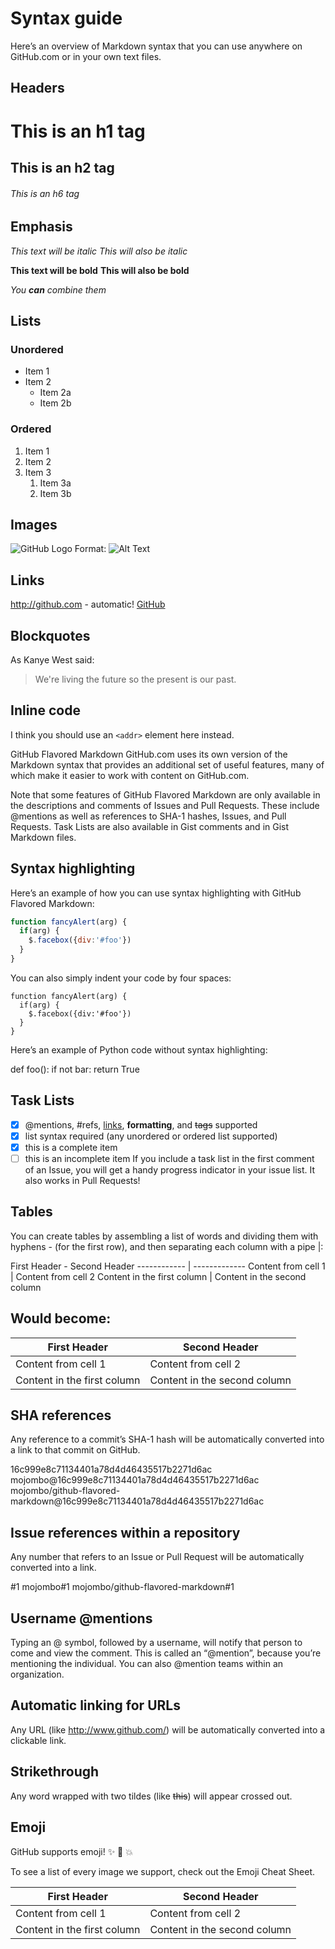 # Syntax guide
Here’s an overview of Markdown syntax that you can use anywhere on GitHub.com or in your own text files.

## Headers

# This is an h1 tag
## This is an h2 tag
###### This is an h6 tag
## Emphasis

*This text will be italic*
_This will also be italic_

**This text will be bold**
__This will also be bold__

_You **can** combine them_
## Lists

### Unordered

* Item 1
* Item 2
  * Item 2a
  * Item 2b
### Ordered

1. Item 1
1. Item 2
1. Item 3
   1. Item 3a
   1. Item 3b
## Images

![GitHub Logo](/images/logo.png)
Format: ![Alt Text](url)  
## Links

http://github.com - automatic!
[GitHub](http://github.com) 

## Blockquotes

As Kanye West said:

> We're living the future so
> the present is our past.
## Inline code

I think you should use an
`<addr>` element here instead.

GitHub Flavored Markdown
GitHub.com uses its own version of the Markdown syntax that provides an additional set of useful features, many of which make it easier to work with content on GitHub.com.

Note that some features of GitHub Flavored Markdown are only available in the descriptions and comments of Issues and Pull Requests. These include @mentions as well as references to SHA-1 hashes, Issues, and Pull Requests. Task Lists are also available in Gist comments and in Gist Markdown files.

## Syntax highlighting

Here’s an example of how you can use syntax highlighting with GitHub Flavored Markdown:

```javascript
function fancyAlert(arg) {
  if(arg) {
    $.facebox({div:'#foo'})
  }
}
```
You can also simply indent your code by four spaces:

    function fancyAlert(arg) {
      if(arg) {
        $.facebox({div:'#foo'})
      }
    }
Here’s an example of Python code without syntax highlighting:

def foo():
    if not bar:
        return True
## Task Lists

- [x] @mentions, #refs, [links](), **formatting**, and <del>tags</del> supported
- [x] list syntax required (any unordered or ordered list supported)
- [x] this is a complete item
- [ ] this is an incomplete item
If you include a task list in the first comment of an Issue, you will get a handy progress indicator in your issue list. It also works in Pull Requests!

## Tables

You can create tables by assembling a list of words and dividing them with hyphens - (for the first row), and then separating each column with a pipe |:

First Header - Second Header
------------ | -------------
Content from cell 1 | Content from cell 2
Content in the first column | Content in the second column
## Would become:

First Header | Second Header
------------ | -------------
Content from cell 1 | Content from cell 2
Content in the first column | Content in the second column
  
## SHA references

Any reference to a commit’s SHA-1 hash will be automatically converted into a link to that commit on GitHub.

16c999e8c71134401a78d4d46435517b2271d6ac
mojombo@16c999e8c71134401a78d4d46435517b2271d6ac
mojombo/github-flavored-markdown@16c999e8c71134401a78d4d46435517b2271d6ac
## Issue references within a repository

Any number that refers to an Issue or Pull Request will be automatically converted into a link.

#1
mojombo#1
mojombo/github-flavored-markdown#1
## Username @mentions

Typing an @ symbol, followed by a username, will notify that person to come and view the comment. This is called an “@mention”, because you’re mentioning the individual. You can also @mention teams within an organization.

## Automatic linking for URLs

Any URL (like http://www.github.com/) will be automatically converted into a clickable link.

## Strikethrough

Any word wrapped with two tildes (like ~~this~~) will appear crossed out.

## Emoji

GitHub supports emoji! :sparkles: :camel: :boom:

To see a list of every image we support, check out the Emoji Cheat Sheet.  


First Header | Second Header
------------ | -------------
Content from cell 1 | Content from cell 2
Content in the first column | Content in the second column
